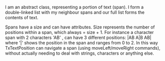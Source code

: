 I am an abstract class, representing a portion of text (span).I form a double-linked list with my neighbour spans and our full list forms the contents of text.Spans have a size and can have attributes. Size represents the number of positions within a span, which always =  size + 1.For instance a character span with 2 characters 'AB' , can have 3 different positions: |AB A|B AB|where '|' shows the position in the span and ranges from 0 to 2.In this way TxTextPosition can navigate a span (using moveLeft/moveRight commands),without actually needing to deal with strings, characters or anything else.